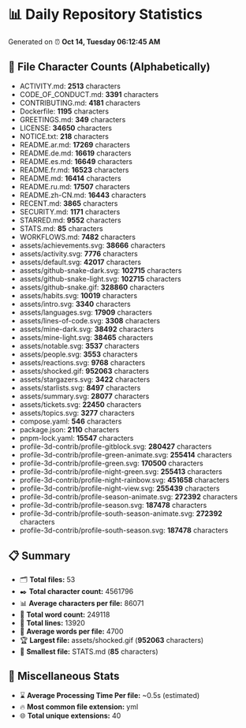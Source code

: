 # 📊 Daily Repository Statistics
Generated on ⏰ **Oct 14, Tuesday 06:12:45 AM**

## 📂 File Character Counts (Alphabetically)
- ACTIVITY.md: **2513** characters
- CODE_OF_CONDUCT.md: **3391** characters
- CONTRIBUTING.md: **4181** characters
- Dockerfile: **1195** characters
- GREETINGS.md: **349** characters
- LICENSE: **34650** characters
- NOTICE.txt: **218** characters
- README.ar.md: **17269** characters
- README.de.md: **16619** characters
- README.es.md: **16649** characters
- README.fr.md: **16523** characters
- README.md: **16414** characters
- README.ru.md: **17507** characters
- README.zh-CN.md: **16443** characters
- RECENT.md: **3865** characters
- SECURITY.md: **1171** characters
- STARRED.md: **9552** characters
- STATS.md: **85** characters
- WORKFLOWS.md: **7482** characters
- assets/achievements.svg: **38666** characters
- assets/activity.svg: **7776** characters
- assets/default.svg: **42017** characters
- assets/github-snake-dark.svg: **102715** characters
- assets/github-snake-light.svg: **102715** characters
- assets/github-snake.gif: **328860** characters
- assets/habits.svg: **10019** characters
- assets/intro.svg: **3340** characters
- assets/languages.svg: **17909** characters
- assets/lines-of-code.svg: **3308** characters
- assets/mine-dark.svg: **38492** characters
- assets/mine-light.svg: **38465** characters
- assets/notable.svg: **3537** characters
- assets/people.svg: **3553** characters
- assets/reactions.svg: **9768** characters
- assets/shocked.gif: **952063** characters
- assets/stargazers.svg: **3422** characters
- assets/starlists.svg: **8497** characters
- assets/summary.svg: **28077** characters
- assets/tickets.svg: **22450** characters
- assets/topics.svg: **3277** characters
- compose.yaml: **546** characters
- package.json: **2110** characters
- pnpm-lock.yaml: **15547** characters
- profile-3d-contrib/profile-gitblock.svg: **280427** characters
- profile-3d-contrib/profile-green-animate.svg: **255414** characters
- profile-3d-contrib/profile-green.svg: **170500** characters
- profile-3d-contrib/profile-night-green.svg: **255413** characters
- profile-3d-contrib/profile-night-rainbow.svg: **451658** characters
- profile-3d-contrib/profile-night-view.svg: **255439** characters
- profile-3d-contrib/profile-season-animate.svg: **272392** characters
- profile-3d-contrib/profile-season.svg: **187478** characters
- profile-3d-contrib/profile-south-season-animate.svg: **272392** characters
- profile-3d-contrib/profile-south-season.svg: **187478** characters

## 📋 Summary
- 🗂️ **Total files:** 53
- ✒️ **Total character count:** 4561796
- 📊 **Average characters per file:** 86071
- 📝 **Total word count:** 249118
- 🧾 **Total lines:** 13920
- 📐 **Average words per file:** 4700
- 🏆 **Largest file:** assets/shocked.gif (**952063** characters)
- 🥉 **Smallest file:** STATS.md (**85** characters)

## 🌟 Miscellaneous Stats
- ⌛ **Average Processing Time Per file:** ~0.5s (estimated)
- 🔥 **Most common file extension:** yml
- 🌐 **Total unique extensions:** 40
